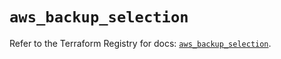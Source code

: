 # `aws_backup_selection`

Refer to the Terraform Registry for docs: [`aws_backup_selection`](https://registry.terraform.io/providers/hashicorp/aws/5.45.0/docs/resources/backup_selection).
